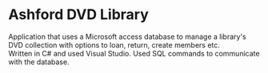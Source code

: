 # Ashford DVD Library
Application that uses a Microsoft access database to manage a library's DVD collection with options to loan, return, create members etc.
<br>
Written in C# and used Visual Studio. Used SQL commands to communicate with the database.
